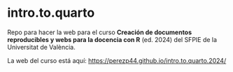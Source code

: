 
# intro.to.quarto

<!-- badges: start -->
<!-- badges: end -->

Repo para hacer la web para el curso **Creación de documentos reproducibles y webs para la docencia con R** (ed. 2024) del SFPIE de la Universitat de València.

La web del curso está aquí: <https://perezp44.github.io/intro.to.quarto.2024/>

